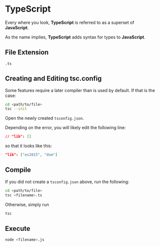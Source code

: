 # TypeScript

Every where you look, **TypeScript** is referred to as a superset of **JavaScript**.

As the name implies, **TypeScript** adds syntax for types to **JavaScript**.

## File Extension

`.ts`

## Creating and Editing tsc.config

Some features require a later compiler than is used by default. If that is the case:

```bash
cd <path/to/file>
tsc --init
```

Open the newly created `tsconfig.json`.

Depending on the error, you will likely edit the following line:

```json
// "lib": []
```

so that it looks like this:

```json
"lib": ["es2015", "dom"]
```

## Compile

If you did not create a `tsconfig.json` above, run the following:

```bash
cd <path/to/file>
tsc <filename>.ts 
```

Otherwise, simply run

```bash
tsc
```

## Execute

```bash
node <filename>.js 
```
